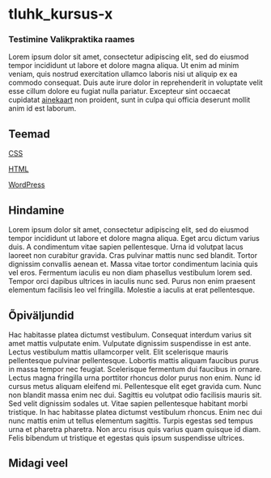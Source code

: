 # tluhk_kursus-x


### Testimine Valikpraktika raames

Lorem ipsum dolor sit amet, consectetur adipiscing elit, sed do eiusmod tempor incididunt ut labore et dolore magna aliqua. Ut enim ad minim veniam, quis nostrud exercitation ullamco laboris nisi ut aliquip ex ea commodo consequat. Duis aute irure dolor in reprehenderit in voluptate velit esse cillum dolore eu fugiat nulla pariatur. Excepteur sint occaecat cupidatat [ainekaart](https://ois.tlu.ee/portal/page?_pageid=35,454989&_dad=portal&_schema=PORTAL&p_msg=&p_public=1&p_what=1&p_lang=ET&p_open_node2=&p_session_id=31180879&p_id=96915&p_mode=1&p_pageid=OKM_AINE_WEB_OTSING&n_disp_result=1&n_export=0&_init=1&_nextsearch=1&_nextorder=1&_orfn_1=AINER_KOOD&_ordi_1=ASC&_disp_ainer_kood=1&_where_ainer_kood=&_ainer_kood=5053&_disp_ainer_nimetus=1&_where_ainer_nimetus=&_ainer_nimetus=&_disp_ainer_nimetus_en=1&_where_ainer_nimetus_en=&_ainer_nimetus_en=&_disp_ainer_oppejoud=1&_where_ainer_oppejoud=&_ainer_oppejoud=&_where_ainer_opj_keel=&_ainer_opj_keel=&_where_ainer_kursus=&_ainer_kursus=&_disp_ainer_eap=1&_disp_ainer_opetsem=1&_vformaat=VFORMAAT_HTML&n_lov_offset=1&n_row_count=&n_row_pos=) non proident, sunt in culpa qui officia deserunt mollit anim id est laborum.

## Teemad

[CSS](https://github.com/lumiire/tluhk_kursus-x/blob/main/teemad/css.md)

[HTML](https://github.com/lumiire/tluhk_kursus-x/blob/main/teemad/html.md)

[WordPress](https://github.com/lumiire/tluhk_kursus-x/blob/main/teemad/wordpress.md)

## Hindamine

Lorem ipsum dolor sit amet, consectetur adipiscing elit, sed do eiusmod tempor incididunt ut labore et dolore magna aliqua. Eget arcu dictum varius duis. A condimentum vitae sapien pellentesque. Urna id volutpat lacus laoreet non curabitur gravida. Cras pulvinar mattis nunc sed blandit. Tortor dignissim convallis aenean et. Massa vitae tortor condimentum lacinia quis vel eros. Fermentum iaculis eu non diam phasellus vestibulum lorem sed. Tempor orci dapibus ultrices in iaculis nunc sed. Purus non enim praesent elementum facilisis leo vel fringilla. Molestie a iaculis at erat pellentesque.

## Õpiväljundid

Hac habitasse platea dictumst vestibulum. Consequat interdum varius sit amet mattis vulputate enim. Vulputate dignissim suspendisse in est ante. Lectus vestibulum mattis ullamcorper velit. Elit scelerisque mauris pellentesque pulvinar pellentesque. Lobortis mattis aliquam faucibus purus in massa tempor nec feugiat. Scelerisque fermentum dui faucibus in ornare. Lectus magna fringilla urna porttitor rhoncus dolor purus non enim. Nunc id cursus metus aliquam eleifend mi. Pellentesque elit eget gravida cum. Nunc non blandit massa enim nec dui. Sagittis eu volutpat odio facilisis mauris sit. Sed velit dignissim sodales ut. Vitae sapien pellentesque habitant morbi tristique. In hac habitasse platea dictumst vestibulum rhoncus. Enim nec dui nunc mattis enim ut tellus elementum sagittis. Turpis egestas sed tempus urna et pharetra pharetra. Non arcu risus quis varius quam quisque id diam. Felis bibendum ut tristique et egestas quis ipsum suspendisse ultrices.

## Midagi veel



